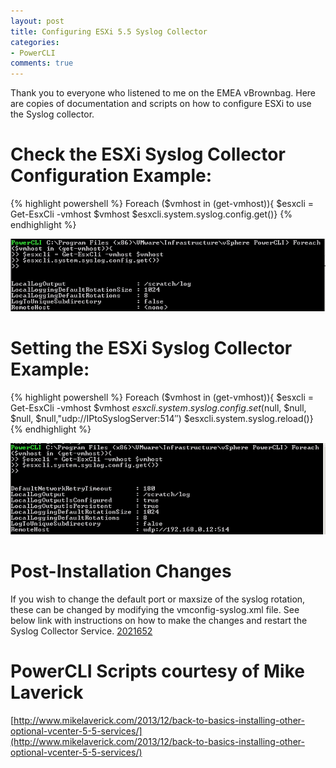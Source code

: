 ```yaml
---
layout: post
title: Configuring ESXi 5.5 Syslog Collector
categories:
- PowerCLI
comments: true
---
```

Thank you to everyone who listened to me on the EMEA vBrownbag. Here are copies of documentation and scripts on how to configure ESXi to use the Syslog collector.

# Check the ESXi Syslog Collector Configuration Example:
{% highlight powershell %}
Foreach ($vmhost in (get-vmhost)){
$esxcli = Get-EsxCli -vmhost $vmhost
$esxcli.system.syslog.config.get()}
{% endhighlight %}

![](/images/screenshot.371.jpg)

# Setting the ESXi Syslog Collector Example:
{% highlight powershell %}
Foreach ($vmhost in (get-vmhost)){
$esxcli = Get-EsxCli -vmhost $vmhost
$esxcli.system.syslog.config.set($null, $null, $null, $null,"udp://IPtoSyslogServer:514″)
$esxcli.system.syslog.reload()}
{% endhighlight %}

![](/images/screenshot.381.jpg)

# Post-Installation Changes
If you wish to change the default port or maxsize of the syslog rotation, these can be changed by modifying the vmconfig-syslog.xml file. See below link with instructions on how to make the changes and restart the Syslog Collector Service.
[2021652](/images/http://kb.vmware.com/selfservice/microsites/search.do?language=en_US&cmd=displayKC&externalId=2021652)

# PowerCLI Scripts courtesy of Mike Laverick
[http://www.mikelaverick.com/2013/12/back-to-basics-installing-other-optional-vcenter-5-5-services/](http://www.mikelaverick.com/2013/12/back-to-basics-installing-other-optional-vcenter-5-5-services/)
